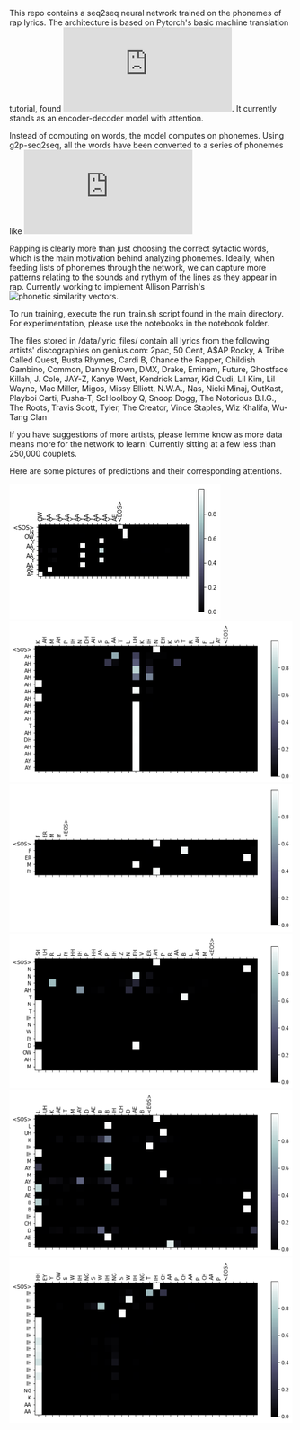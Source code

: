This repo contains a seq2seq neural network trained on the phonemes of rap lyrics. The architecture is based on Pytorch's basic machine translation tutorial, found ![here](https://pytorch.org/tutorials/intermediate/seq2seq_translation_tutorial.html). It currently stands as an encoder-decoder model with attention. 

Instead of computing on words, the model computes on phonemes. Using g2p-seq2seq, all the words have been converted to a series of phonemes like ![NLTK's phoneme list.](http://www.nltk.org/_modules/nltk/corpus/reader/cmudict.html)

Rapping is clearly more than just choosing the correct sytactic words, which is the main motivation behind analyzing phonemes. Ideally, when feeding lists of phonemes through the network, we can capture more patterns relating to the sounds and rythym of the lines as they appear in rap. Currently working to implement Allison Parrish's ![phonetic similarity vectors](https://github.com/aparrish/phonetic-similarity-vectors).

To run training, execute the run_train.sh script found in the main directory. For experimentation, please use the notebooks in the notebook folder. 


The files stored in /data/lyric_files/ contain all lyrics from the following artists' discographies on genius.com:
2pac, 50 Cent, A$AP Rocky, A Tribe Called Quest, Busta Rhymes, Cardi B, Chance the Rapper, Childish Gambino, Common, Danny Brown, DMX, Drake, Eminem, Future, Ghostface Killah, J. Cole, JAY-Z, Kanye West, Kendrick Lamar, Kid Cudi, Lil Kim, Lil Wayne, Mac Miller, Migos, Missy Elliott, N.W.A., Nas, Nicki Minaj, OutKast, Playboi Carti, Pusha-T, ScHoolboy Q, Snoop Dogg, The Notorious B.I.G., The Roots, Travis Scott, Tyler, The Creator, Vince Staples, Wiz Khalifa, Wu-Tang Clan

If you have suggestions of more artists, please lemme know as more data means more for the network to learn! Currently sitting at a few less than 250,000 couplets. 

Here are some pictures of predictions and their corresponding attentions. 

![output 1](https://github.com/maxisawesome/seq2seq_raplyrics/blob/master/nn_out1.png)
![output 2](https://github.com/maxisawesome/seq2seq_raplyrics/blob/master/nn_out2.png)
![output 3](https://github.com/maxisawesome/seq2seq_raplyrics/blob/master/nn_out3.png)
![output 4](https://github.com/maxisawesome/seq2seq_raplyrics/blob/master/nn_out4.png)
![output 5](https://github.com/maxisawesome/seq2seq_raplyrics/blob/master/nn_out5.png)
![output 6](https://github.com/maxisawesome/seq2seq_raplyrics/blob/master/nn_out6.png)
